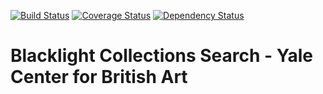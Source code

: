 [![Build Status](https://travis-ci.org/yulgit1/blacklight-collections2.svg?branch=master)](https://travis-ci.org/yulgit1/blacklight-collections2) [![Coverage Status](https://coveralls.io/repos/github/yulgit1/blacklight-collections2/badge.svg?branch=master)](https://coveralls.io/github/yulgit1/blacklight-collections2?branch=master) [![Dependency Status](https://gemnasium.com/badges/github.com/yulgit1/blacklight-collections2.svg)](https://gemnasium.com/github.com/yulgit1/blacklight-collections2)

#  Blacklight Collections Search -  Yale Center for British Art
